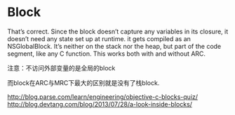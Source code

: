 # Block

That’s correct. Since the block doesn’t capture any variables in its closure, it doesn’t need any state set up at runtime. it gets compiled as an NSGlobalBlock. It’s neither on the stack nor the heap, but part of the code segment, like any C function. This works both with and without ARC.

注意：不访问外部变量的是全局的block


而block在ARC与MRC下最大的区别就是没有了栈block.

http://blog.parse.com/learn/engineering/objective-c-blocks-quiz/
http://blog.devtang.com/blog/2013/07/28/a-look-inside-blocks/